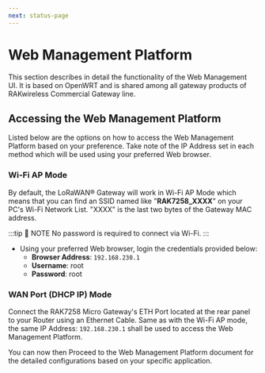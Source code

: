 ```yaml
---
next: status-page
---
```


# Web Management Platform

This section describes in detail the functionality of the Web Management UI. It is based on OpenWRT and is shared among all gateway products of RAKwireless Commercial Gateway line.

## Accessing the Web Management Platform

Listed below are the options on how to access the Web Management Platform based on your preference. Take note of the IP Address set in each method which will be used using your preferred Web browser.

### Wi-Fi AP Mode

By default, the LoRaWAN® Gateway will work in Wi-Fi AP Mode which means that you can find an SSID named like "**RAK7258_XXXX**" on your PC's Wi-Fi Network List. "XXXX" is the last two bytes of the Gateway MAC address.

:::tip 📝 NOTE
 No password is required to connect via Wi-Fi.
:::

* Using your preferred Web browser, login the credentials provided below:
    * **Browser Address**: `192.168.230.1`
    * **Username**: root
    * **Password**: root

<rk-img
  src="/assets/images/quick-start-guide/rak7258/2.quickstart/web-ui-home.jpg"
  width="100%"
  figure-number="1"
  caption="Web User Interface Log-in"
/> 

### WAN Port (DHCP IP) Mode
Connect the RAK7258 Micro Gateway's ETH Port located at the rear panel to your Router using an Ethernet Cable. Same as with the Wi-Fi AP mode, the same IP Address: `192.168.230.1` shall be used to access the Web Management Platform.

You can now then Proceed to the Web Management Platform document for the detailed configurations based on your specific application.